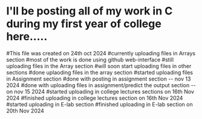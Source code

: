 # I'll be posting all of my work in C during my first year of college here.....
#This file was created on 24th oct 2024
#currently uploading files in Arrays section
#most of the work is done using github web-interface
#still uploading files in the Array section
#will soon start uploading files in other sections
#done uplaoding files in the array section
#started uploading files in Assignment section
#done with posting in assignment section -- nov 13 2024
#done with uploading files in assignment/predict the output section -- on nov 15 2024
#started uploading in college lectures sections on 16th Nov 2024 
#finished uploading in college lectures section on 16th Nov 2024
#started uploading in E-lab section
#finished uploading in E-lab section on 20th Nov 2024
